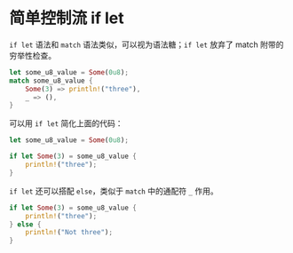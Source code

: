 # 简单控制流 if let

`if let` 语法和 `match` 语法类似，可以视为语法糖；`if let` 放弃了 match 附带的穷举性检查。

```rs
let some_u8_value = Some(0u8);
match some_u8_value {
    Some(3) => println!("three"),
    _ => (),
}
```

可以用 `if let` 简化上面的代码：

```rs
let some_u8_value = Some(0u8);

if let Some(3) = some_u8_value {
    println!("three");
}
```

`if let` 还可以搭配 `else`，类似于 `match` 中的通配符 `_` 作用。

```rs
if let Some(3) = some_u8_value {
    println!("three");
} else {
    println!("Not three");
}
```